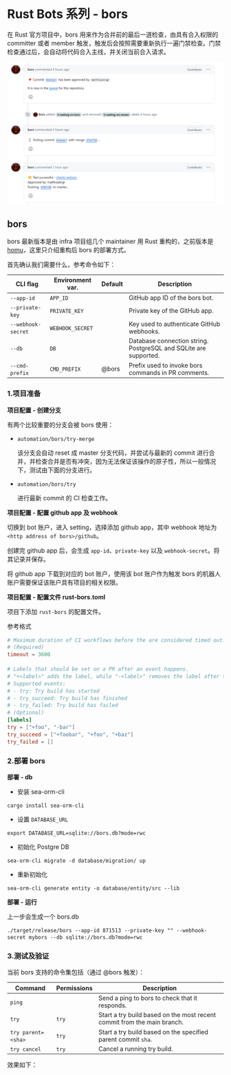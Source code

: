 # Rust Bots 系列 - bors

在 Rust 官方项目中，bors 用来作为合并前的最后一道检查，由具有合入权限的 committer 或者 member 触发，触发后会按照需要重新执行一遍门禁检查。门禁检查通过后，会自动将代码合入主线，并关闭当前合入请求。

![image-20240407110236637](./images/image-20240407110236637.png)

## bors

[项目地址]: https://github.com/rust-lang/bors

bors 最新版本是由 infra 项目组几个 maintainer 用 Rust 重构的，之前版本是 [homu](https://github.com/rust-lang/homu)，这里只介绍重构后 bors 的部署方式。

首先确认我们需要什么，参考命令如下：

| **CLI flag**       | **Environment var.** | **Default** | **Description**                                              |
| ------------------ | -------------------- | ----------- | ------------------------------------------------------------ |
| `--app-id`         | `APP_ID`             |             | GitHub app ID of the bors bot.                               |
| `--private-key`    | `PRIVATE_KEY`        |             | Private key of the GitHub app.                               |
| `--webhook-secret` | `WEBHOOK_SECRET`     |             | Key used to authenticate GitHub webhooks.                    |
| `--db`             | `DB`                 |             | Database connection string. PostgreSQL and SQLite are supported. |
| `--cmd-prefix`     | `CMD_PREFIX`         | @bors       | Prefix used to invoke bors commands in PR comments.          |

### 1.项目准备

**项目配置 - 创建分支**

有两个比较重要的分支会被 bors 使用：

- `automation/bors/try-merge`

  该分支会自动 reset 成 master 分支代码，并尝试与最新的 commit 进行合并，并检查合并是否有冲突，因为无法保证该操作的原子性，所以一般情况下，测试由下面的分支进行。

- `automation/bors/try`

  进行最新 commit 的 CI 检查工作。

**项目配置 - 配置 github app 及 webhook**

切换到 bot 账户，进入 setting，选择添加 github app，其中 webhook 地址为 `<http address of bors>/github`。

创建完 github app 后，会生成 `app-id`、`private-key` 以及 `webhook-secret`。将其记录并保存。

将 github app 下载到对应的 bot 账户，使用该 bot 账户作为触发 bors 的机器人账户需要保证该账户具有项目的相关权限。

**项目配置 - 配置文件 rust-bors.toml**

项目下添加 `rust-bors` 的配置文件。

参考格式

```toml
# Maximum duration of CI workflows before the are considered timed out.
# (Required)
timeout = 3600

# Labels that should be set on a PR after an event happens.
# "+<label>" adds the label, while "-<label>" removes the label after the event.
# Supported events:
# - try: Try build has started
# - try_succeed: Try build has finished
# - try_failed: Try build has failed
# (Optional)
[labels]
try = ["+foo", "-bar"]
try_succeed = ["+foobar", "+foo", "+baz"]
try_failed = []
```

### 2.部署 bors

**部署 - db**

- 安装 sea-orm-cli

```shell
cargo install sea-orm-cli
```

- 设置 `DATABASE_URL`

```shell
export DATABASE_URL=sqlite://bors.db?mode=rwc
```

- 初始化 Postgre DB

```shell
sea-orm-cli migrate -d database/migration/ up
```

- 重新初始化

```
sea-orm-cli generate entity -o database/entity/src --lib
```

**部署 - 运行**

上一步会生成一个 bors.db 

```
./target/release/bors --app-id 871513 --private-key "" --webhook-secret mybors --db sqlite://bors.db?mode=rwc
```



### 3.测试及验证

当前 bors 支持的命令集包括（通过 @bors 触发）：

| **Command**        | **Permissions** | **Description**                                              |
| ------------------ | --------------- | ------------------------------------------------------------ |
| `ping`             |                 | Send a ping to bors to check that it responds.               |
| `try`              | `try`           | Start a try build based on the most recent commit from the main branch. |
| `try parent=<sha>` | `try`           | Start a try build based on the specified parent commit `sha`. |
| `try cancel`       | `try`           | Cancel a running try build.                                  |

效果如下：

